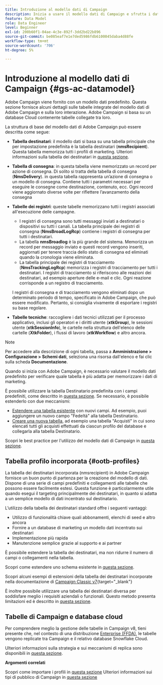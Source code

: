 ```yaml
---
title: Introduzione al modello dati di Campaign
description: Inizia a usare il modello dati di Campaign e sfrutta i dati provenienti dalle tue origini per migliorare le comunicazioni e gli output di marketing.
feature: Data Model
role: Data Engineer
level: Beginner
exl-id: 200b60f1-04ae-4c3e-892f-3dd2bd22b896
source-git-commit: be085eaf7e1e7ded5986fdb6100045daba4d88fe
workflow-type: tm+mt
source-wordcount: '706'
ht-degree: 5%

---
```


# Introduzione al modello dati di Campaign {#gs-ac-datamodel}

Adobe Campaign viene fornito con un modello dati predefinito. Questa sezione fornisce alcuni dettagli sulle tabelle integrate del modello dati di Adobe Campaign e sulla loro interazione. Adobe Campaign si basa su un database Cloud contenente tabelle collegate tra loro.

La struttura di base del modello dati di Adobe Campaign può essere descritta come segue:

* **Tabella destinatari**: il modello dati si basa su una tabella principale che per impostazione predefinita è la tabella destinatari (**nmsRecipient**). Questa tabella memorizza tutti i profili di marketing. Ulteriori informazioni sulla tabella dei destinatari in [questa sezione](#ootb-profiles).

* **Tabella di consegna**: in questa tabella viene memorizzato un record per azione di consegna. Di solito si tratta della tabella di consegna (**NmsDelivery**). in questa tabella rappresenta un’azione di consegna o un modello di consegna. Contiene tutti i parametri necessari per eseguire le consegne come destinazione, contenuto, ecc. Ogni record viene aggiornato diverse volte per riflettere l’avanzamento della consegna

* **Tabelle dei registri**: queste tabelle memorizzano tutti i registri associati all&#39;esecuzione delle campagne.

   * I registri di consegna sono tutti messaggi inviati a destinatari o dispositivi su tutti i canali. La tabella principale dei registri di consegna (**NmsBroadLogRcp**) contiene i registri di consegna per tutti i destinatari.
   * La tabella **nmsBroadlog** è la più grande del sistema. Memorizza un record per messaggio inviato e questi record vengono inseriti, aggiornati per tenere traccia dello stato di consegna ed eliminati quando la cronologia viene eliminata.
   * La tabella principale dei registri di tracciamento (**NmsTrackingLogRcp**) memorizza i registri di tracciamento per tutti i destinatari. I registri di tracciamento si riferiscono alle reazioni dei destinatari, ad esempio aperture delle e-mail e clic. Ogni reazione corrisponde a un registro di tracciamento.

  I registri di consegna e di tracciamento vengono eliminati dopo un determinato periodo di tempo, specificato in Adobe Campaign, che può essere modificato. Pertanto, si consiglia vivamente di esportare i registri su base regolare.

* **Tabelle tecniche**: raccogliere i dati tecnici utilizzati per il processo applicativo, inclusi gli operatori e i diritti utente (**xtkGroup**), le sessioni utente (**xtkSessionInfo**), le cartelle nella struttura dell&#39;elenco delle cartelle (**XtkFolder**), i flussi di lavoro (**xtkWorkflow**) e altro ancora.

>[!NOTE]
>
>Per accedere alla descrizione di ogni tabella, passa a **Amministrazione > Configurazione > Schemi dati**, seleziona una risorsa dall&#39;elenco e fai clic sulla scheda **Documentazione**.

Quando si inizia con Adobe Campaign, è necessario valutare il modello dati predefinito per verificare quale tabella è più adatta per memorizzare i dati di marketing.

È possibile utilizzare la tabella Destinatario predefinita con i campi predefiniti, come descritto in [questa sezione](#ootb-profiles). Se necessario, è possibile estenderlo con due meccanismi:

* [Estendere una tabella esistente](extend-schema.md) con nuovi campi. Ad esempio, puoi aggiungere un nuovo campo &quot;Fedeltà&quot; alla tabella Destinatario.
* [Creare una nuova tabella](create-schema.md), ad esempio una tabella &quot;Acquisti&quot; in cui sono elencati tutti gli acquisti effettuati da ciascun profilo del database e collegarla alla tabella Destinatario.

Scopri le best practice per l&#39;utilizzo del modello dati di Campaign in [questa sezione](datamodel-best-practices.md).

## Tabella profilo incorporata {#ootb-profiles}

La tabella dei destinatari incorporata (nmsrecipient) in Adobe Campaign fornisce un buon punto di partenza per la creazione del modello di dati. Dispone di una serie di campi predefiniti e collegamenti alle tabelle che possono essere facilmente estesi. Questa funzione è particolarmente utile quando esegui il targeting principalmente dei destinatari, in quanto si adatta a un semplice modello di dati incentrato sul destinatario.

L’utilizzo della tabella dei destinatari standard offre i seguenti vantaggi:

* Utilizzo di funzionalità chiave quali abbonamenti, elenchi di seed e altro ancora
* Fornire a un database di marketing un modello dati incentrato sui destinatari
* Implementazione più rapida
* Manutenzione semplice grazie al supporto e ai partner

È possibile estendere la tabella dei destinatari, ma non ridurre il numero di campi o collegamenti nella tabella.

Scopri come estendere uno schema esistente in [questa sezione](extend-schema.md).

Scopri alcuni esempi di estensioni della tabella dei destinatari incorporate nella documentazione di [Campaign Classic v7](https://experienceleague.adobe.com/docs/campaign-classic/using/configuring-campaign-classic/editing-schemas/examples-of-schemas-edition.html#extending-a-table){target="_blank"}

È inoltre possibile utilizzare una tabella dei destinatari diversa per soddisfare meglio i requisiti aziendali o funzionali. Questo metodo presenta limitazioni ed è descritto in [questa sezione](custom-recipient.md).

## Tabelle di Campaign e database cloud

Per comprendere meglio la gestione delle tabelle in Campaign v8, tieni presente che, nel contesto di una distribuzione [Enterprise (FFDA)](../architecture/enterprise-deployment.md), le tabelle vengono replicate tra Campaign e il relativo database Snowflake Cloud.

Ulteriori informazioni sulla strategia e sui meccanismi di replica sono disponibili in [questa sezione](../architecture/replication.md).

**Argomenti correlati**

Scopri come importare i profili in [questa sezione](../start/import.md)
Ulteriori informazioni sui tipi di pubblico di Campaign in [questa sezione](../start/audiences.md)
